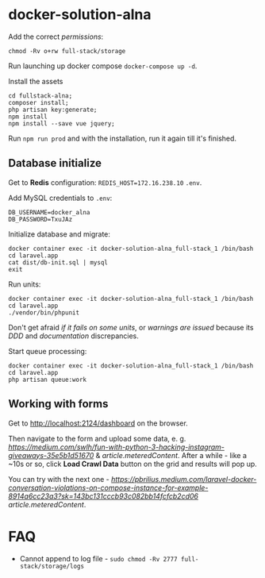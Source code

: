 # docker-solution-alna

Add the correct *permissions*:

```
chmod -Rv o+rw full-stack/storage
```

Run launching up docker compose `docker-compose up -d`.

Install the assets
```
cd fullstack-alna;
composer install;
php artisan key:generate;
npm install
npm install --save vue jquery;
```
Run `npm run prod` and with the installation, run it again till it's finished.

## Database initialize

Get to **Redis** configuration: `REDIS_HOST=172.16.238.10` `.env`. 

Add MySQL credentials to `.env`: 
```
DB_USERNAME=docker_alna
DB_PASSWORD=TxuJAz
```

Initialize database and migrate:
```
docker container exec -it docker-solution-alna_full-stack_1 /bin/bash
cd laravel.app
cat dist/db-init.sql | mysql
exit
```

Run units:
```
docker container exec -it docker-solution-alna_full-stack_1 /bin/bash
cd laravel.app
./vendor/bin/phpunit
```

Don't get afraid *if it fails on some units*, or *warnings are issued* because its *DDD* and *documentation* discrepancies.

Start queue processing:
```
docker container exec -it docker-solution-alna_full-stack_1 /bin/bash
cd laravel.app
php artisan queue:work
```

## Working with forms

Get to [http://localhost:2124/dashboard](Dashboard) on the browser.


Then navigate to the form and upload some data, e. g. *https://medium.com/swlh/fun-with-python-3-hacking-instagram-giveaways-35e5b1d51670*
& *article.meteredContent*. After a while - like a ~10s or so, click **Load Crawl Data** button on the grid and results will pop up.

You can try with the next one - *https://pbrilius.medium.com/laravel-docker-conversation-violations-on-compose-instance-for-example-8914a6cc23a3?sk=143bc131cccb93c082bb14fcfcb2cd06* *article.meteredContent*.

# FAQ

* Cannot append to log file - `sudo chmod -Rv 2777 full-stack/storage/logs`